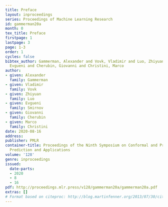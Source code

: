 ```yaml
---
title: Preface
layout: inproceedings
series: Proceedings of Machine Learning Research
id: gammerman20a
month: 0
tex_title: Preface
firstpage: 1
lastpage: 3
page: 1-3
order: 1
cycles: false
bibtex_author: Gammerman, Alexander and Vovk, Vladimir and Luo, Zhiyuan and Smirnov,
  Evgueni and Cherubin, Giovanni and Christini, Marco
author:
- given: Alexander
  family: Gammerman
- given: Vladimir
  family: Vovk
- given: Zhiyuan
  family: Luo
- given: Evgueni
  family: Smirnov
- given: Giovanni
  family: Cherubin
- given: Marco
  family: Christini
date: 2020-08-16
address: 
publisher: PMLR
container-title: Proceedings of the Ninth Symposium on Conformal and Probabilistic
  Prediction and Applications
volume: '128'
genre: inproceedings
issued:
  date-parts:
  - 2020
  - 8
  - 16
pdf: http://proceedings.mlr.press/v128/gammerman20a/gammerman20a.pdf
extras: []
# Format based on citeproc: http://blog.martinfenner.org/2013/07/30/citeproc-yaml-for-bibliographies/
---
```

